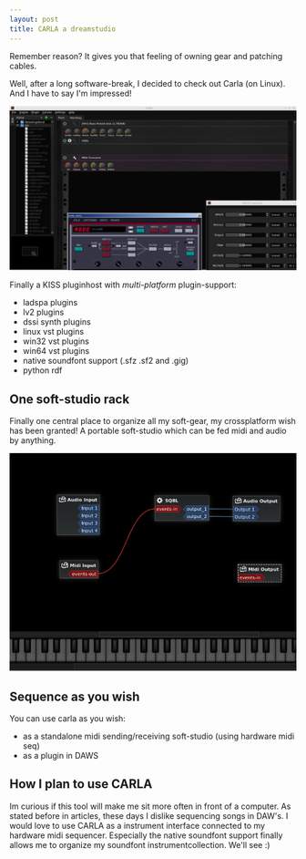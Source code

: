 ```yaml
---
layout: post
title: CARLA a dreamstudio
---
```

Remember reason? It gives you that feeling of owning gear and patching cables.

Well, after a long software-break, I decided to check out Carla (on Linux).
And I have to say I'm impressed!

<img src="public/img/carla1.png"/>

Finally a KISS pluginhost with *multi-platform* plugin-support:

* ladspa plugins
* lv2 plugins
* dssi synth plugins
* linux vst plugins
* win32 vst plugins
* win64 vst plugins
* native soundfont support (.sfz .sf2 and .gig)
* python rdf

## One soft-studio rack

Finally one central place to organize all my soft-gear, my crossplatform wish has been granted!
A portable soft-studio which can be fed midi and audio by anything.

<img src="public/img/carla2.png"/>

## Sequence as you wish

You can use carla as you wish:

* as a standalone midi sending/receiving soft-studio (using hardware midi seq)
* as a plugin in DAWS

## How I plan to use CARLA

Im curious if this tool will make me sit more often in front of a computer.
As stated before in articles, these days I dislike sequencing songs in DAW's.
I would love to use CARLA as a instrument interface connected to my hardware midi sequencer.
Especially the native soundfont support finally allows me to organize my soundfont instrumentcollection.
We'll see :)

